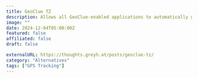 ```yaml
---
title: GeoClue TZ
description: Allows all GeoClue-enabled applications to automatically get the correct location information without relying on network-based geolocation.
image: ""
date: 2024-12-04T05:00:00Z
featured: false
affiliated: false
draft: false

externalURL: https://thoughts.greyh.at/posts/geoclue-tz/
category: "Alternatives"
tags: ["GPS Tracking"]
---
```

